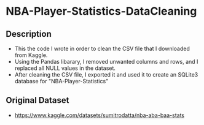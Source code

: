 # NBA-Player-Statistics-DataCleaning

## Description
* This the code I wrote in order to clean the CSV file that I downloaded from Kaggle.
* Using the Pandas libarary, I removed unwanted columns and rows, and I replaced all NULL values in the dataset.
* After cleaning the CSV file, I exported it and used it to create an SQLite3 database for "NBA-Player-Statistics"


## Original Dataset
* https://www.kaggle.com/datasets/sumitrodatta/nba-aba-baa-stats





